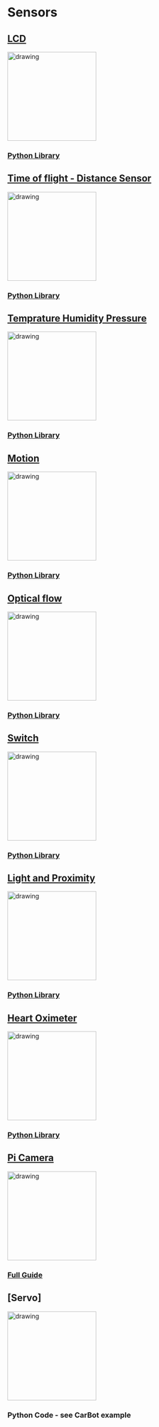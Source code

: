 # Sensors

## [LCD](https://shop.pimoroni.com/products/0-96-spi-colour-lcd-160x80-breakout) 
<img src="https://cdn.shopify.com/s/files/1/0174/1800/products/0-96-LCD-breakout-white_6dba69f5-b1ab-48aa-8d30-87e11d84fa13_1024x1024.gif?v=1554898279" alt="drawing" width="200"/>

### [Python Library](https://github.com/pimoroni/st7735-python)

## [Time of flight - Distance Sensor](https://shop.pimoroni.com/products/vl53l1x-breakout)
<img src="https://cdn.shopify.com/s/files/1/0174/1800/products/VL53L1X_3_of_4_1024x1024.JPG?v=1532596605" alt="drawing" width="200"/>

### [Python Library](https://github.com/pimoroni/vl53l1x-python)

## [Temprature Humidity Pressure](https://shop.pimoroni.com/products/bme280-breakout)
<img src="https://cdn.shopify.com/s/files/1/0174/1800/products/bme280-breakout-1_1024x1024.jpg?v=1564143478" alt="drawing" width="200"/>

### [Python Library](https://github.com/pimoroni/bme280-python)

## [Motion](https://shop.pimoroni.com/products/icm20948)
<img src="https://cdn.shopify.com/s/files/1/0174/1800/products/ICM20948_1_of_4_1024x1024.JPG?v=1555518178" alt="drawing" width="200"/>

### [Python Library](https://github.com/pimoroni/icm20948-python)

## [Optical flow](https://shop.pimoroni.com/products/pmw3901-optical-flow-sensor-breakout)
<img src="https://cdn.shopify.com/s/files/1/0174/1800/products/PMW3901_4_of_4_1024x1024.JPG?v=1562084535" alt="drawing" width="200"/>

### [Python Library](https://github.com/pimoroni/pmw3901-python)

## [Switch](https://shop.pimoroni.com/products/ht0740-breakout)
<img src="https://cdn.shopify.com/s/files/1/0174/1800/products/HT0740_-_Big_Damn_Switch_1_of_4_1024x1024.jpg?v=1565781630" alt="drawing" width="200"/>

### [Python Library](https://github.com/pimoroni/ht0740-python)

## [Light and Proximity](https://shop.pimoroni.com/products/ltr-559-light-proximity-sensor-breakout)
<img src="https://cdn.shopify.com/s/files/1/0174/1800/products/LTR-559_2_of_4_1024x1024.JPG?v=1540014425" alt="drawing" width="200"/>

### [Python Library](https://github.com/pimoroni/ltr559-python)

## [Heart Oximeter](https://shop.pimoroni.com/products/max30105-breakout-heart-rate-oximeter-smoke-sensor)
<img src="https://cdn.shopify.com/s/files/1/0174/1800/products/MAX30105_4_of_4_1024x1024.JPG?v=1554834344" alt="drawing" width="200"/>

### [Python Library](https://github.com/pimoroni/max30105-python)

## [Pi Camera](https://projects.raspberrypi.org/en/projects/getting-started-with-picamera)
<img src="https://32414320wji53mwwch1u68ce-wpengine.netdna-ssl.com/wp-content/uploads/2015/07/Raspberry-Pi-Camera-800x800.jpg" alt="drawing" width="200"/>

### [Full Guide](https://projects.raspberrypi.org/en/projects/getting-started-with-picamera)

## [Servo]
<img src="https://cdn.solarbotics.com/products/photos/7f654958712313246f3e29a35278d71c/25500-dscn3970.JPG?w=800" alt="drawing" width="200"/>

### Python Code - see CarBot example
